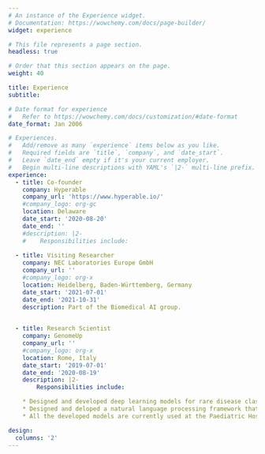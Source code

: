 ```yaml
---
# An instance of the Experience widget.
# Documentation: https://wowchemy.com/docs/page-builder/
widget: experience

# This file represents a page section.
headless: true

# Order that this section appears on the page.
weight: 40

title: Experience
subtitle:

# Date format for experience
#   Refer to https://wowchemy.com/docs/customization/#date-format
date_format: Jan 2006

# Experiences.
#   Add/remove as many `experience` items below as you like.
#   Required fields are `title`, `company`, and `date_start`.
#   Leave `date_end` empty if it's your current employer.
#   Begin multi-line descriptions with YAML's `|2-` multi-line prefix.
experience:
  - title: Co-founder
    company: Hyperable
    company_url: 'https://www.hyperable.io/'
    #company_logo: org-gc
    location: Delaware
    date_start: '2020-08-20'
    date_end: ''
    #description: |2-
    #    Responsibilities include:
        
  - title: Visiting Researcher
    company: NEC Laboratories Europe GmbH
    company_url: ''
    #company_logo: org-x
    location: Heidelberg, Baden-Württemberg, Germany
    date_start: '2021-07-01'
    date_end: '2021-10-31'
    description: Part of the Biomedical AI group. 

  
  - title: Research Scientist
    company: GenomeUp
    company_url: ''
    #company_logo: org-x
    location: Rome, Italy
    date_start: '2019-07-01'
    date_end: '2020-08-19'
    description: |2-
        Responsibilities include:

    * Designed and developed deep learning models for rare disease classification. 
    * Designed and deloped a natural language processing framework that provides personalized treatments by text mining the biomedical literature.
    * All the developed models are currently used at the Paediatric Hospital \emph{Bambino Gesù} in Rome to diagnose and treat children affected with rare diseases.

design:
  columns: '2'
---
```

